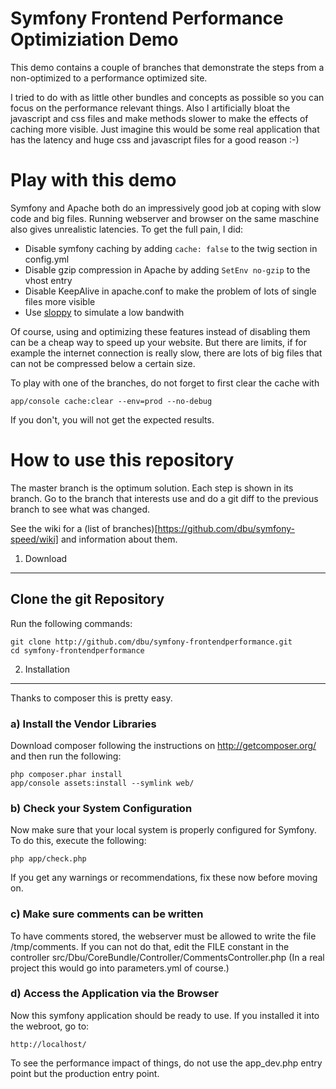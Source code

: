 Symfony Frontend Performance Optimiziation Demo
===============================================

This demo contains a couple of branches that demonstrate the steps from a
non-optimized to a performance optimized site.

I tried to do with as little other bundles and concepts as possible so you can
focus on the performance relevant things. Also I artificially bloat the
javascript and css files and make methods slower to make the effects of caching
more visible. Just imagine this would be some real application that has the
latency and huge css and javascript files for a good reason :-)

# Play with this demo

Symfony and Apache both do an impressively good job at coping with slow code
and big files. Running webserver and browser on the same maschine also gives
unrealistic latencies. To get the full pain, I did:

* Disable symfony caching by adding ``cache: false`` to the twig section in config.yml
* Disable gzip compression in Apache by adding ``SetEnv no-gzip`` to the vhost entry
* Disable KeepAlive in apache.conf to make the problem of lots of single files more visible
* Use [sloppy](http://www.dallaway.com/sloppy/) to simulate a low bandwith

Of course, using and optimizing these features instead of disabling them can be
a cheap way to speed up your website. But there are limits, if for example the
internet connection is really slow, there are lots of big files that can not be
compressed below a certain size.

To play with one of the branches, do not forget to first clear the cache with

    app/console cache:clear --env=prod --no-debug

If you don't, you will not get the expected results.


# How to use this repository

The master branch is the optimum solution. Each step is shown in its branch.
Go to the branch that interests use and do a git diff to the previous branch to
see what was changed.

See the wiki for a (list of branches)[https://github.com/dbu/symfony-speed/wiki]
and information about them.


1) Download
-----------

## Clone the git Repository

Run the following commands:

    git clone http://github.com/dbu/symfony-frontendperformance.git
    cd symfony-frontendperformance


2) Installation
---------------

Thanks to composer this is pretty easy.

### a) Install the Vendor Libraries

Download composer following the instructions on http://getcomposer.org/ and
then run the following:

    php composer.phar install
    app/console assets:install --symlink web/


### b) Check your System Configuration

Now make sure that your local system is properly configured
for Symfony. To do this, execute the following:

    php app/check.php

If you get any warnings or recommendations, fix these now before moving on.


### c) Make sure comments can be written

To have comments stored, the webserver must be allowed to write the file
/tmp/comments. If you can not do that, edit the FILE constant in the controller
src/Dbu/CoreBundle/Controller/CommentsController.php
(In a real project this would go into parameters.yml of course.)


### d) Access the Application via the Browser

Now this symfony application should be ready to use. If you installed it into
the webroot, go to:

    http://localhost/

To see the performance impact of things, do not use the app_dev.php entry point
but the production entry point.